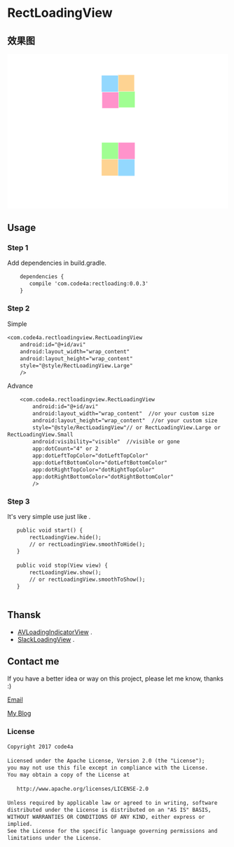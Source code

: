 RectLoadingView
===================

## 效果图
![rlv](pic/rect_loading_view.gif)

## Usage

### Step 1

Add dependencies in build.gradle.

```
    dependencies {
       compile 'com.code4a:rectloading:0.0.3'
    }
```

### Step 2

Simple 

```
<com.code4a.rectloadingview.RectLoadingView
    android:id="@+id/avi"
    android:layout_width="wrap_content"
    android:layout_height="wrap_content"
    style="@style/RectLoadingView.Large"
    />
```

Advance

```
    <com.code4a.rectloadingview.RectLoadingView
        android:id="@+id/avi"
        android:layout_width="wrap_content"  //or your custom size
        android:layout_height="wrap_content"  //or your custom size
        style="@style/RectLoadingView"// or RectLoadingView.Large or RectLoadingView.Small
        android:visibility="visible"  //visible or gone
        app:dotCount="4" or 2
        app:dotLeftTopColor="dotLeftTopColor"
        app:dotLeftBottomColor="dotLeftBottomColor"
        app:dotRightTopColor="dotRightTopColor"
        app:dotRightBottomColor="dotRightBottomColor"
        />
```

### Step 3

It's very simple use just like .
```
   public void start() {
       rectLoadingView.hide();
       // or rectLoadingView.smoothToHide();
   }

   public void stop(View view) {
       rectLoadingView.show();
       // or rectLoadingView.smoothToShow();
   }
   
```

## Thansk

- [AVLoadingIndicatorView](https://github.com/81813780/AVLoadingIndicatorView) .
- [SlackLoadingView](https://github.com/JeasonWong/SlackLoadingView) .


## Contact me

 If you have a better idea or way on this project, please let me know, thanks :)

[Email](mailto:jiangyantaodev@163.com)

[My Blog](http://www.code4a.com)

### License
```
Copyright 2017 code4a

Licensed under the Apache License, Version 2.0 (the "License");
you may not use this file except in compliance with the License.
You may obtain a copy of the License at

   http://www.apache.org/licenses/LICENSE-2.0

Unless required by applicable law or agreed to in writing, software
distributed under the License is distributed on an "AS IS" BASIS,
WITHOUT WARRANTIES OR CONDITIONS OF ANY KIND, either express or implied.
See the License for the specific language governing permissions and
limitations under the License.
```

